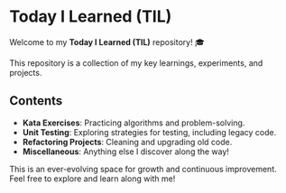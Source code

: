 # Today I Learned (TIL)

Welcome to my **Today I Learned (TIL)** repository! 🎓

This repository is a collection of my key learnings, experiments, and projects.

## Contents

- **Kata Exercises**: Practicing algorithms and problem-solving.
- **Unit Testing**: Exploring strategies for testing, including legacy code.
- **Refactoring Projects**: Cleaning and upgrading old code.
- **Miscellaneous**: Anything else I discover along the way!

This is an ever-evolving space for growth and continuous improvement. Feel free to explore and learn along with me!
